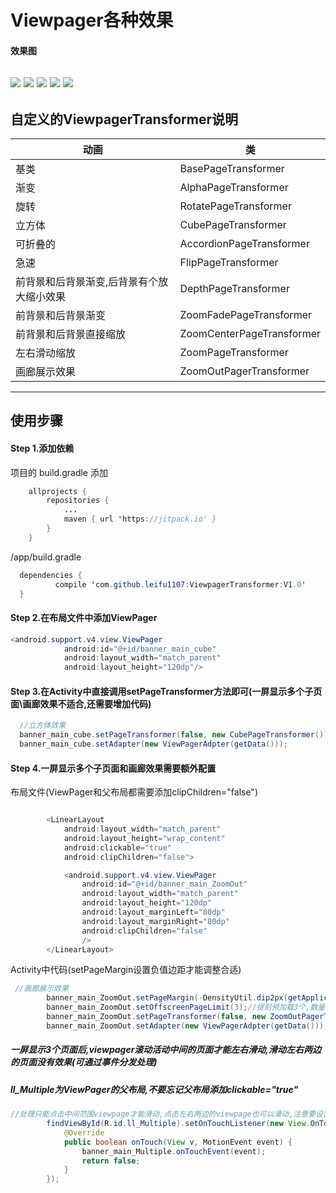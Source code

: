 # Viewpager各种效果

#### 效果图
![](https://github.com/leifu1107/ViewpagerTransformer/raw/master/art/1.gif) 
![](https://github.com/leifu1107/ViewpagerTransformer/raw/master/art/2.gif) 
![](https://github.com/leifu1107/ViewpagerTransformer/raw/master/art/3.gif) 
![](https://github.com/leifu1107/ViewpagerTransformer/raw/master/art/4.gif) 
![](https://github.com/leifu1107/ViewpagerTransformer/raw/master/art/5.gif) 
---------
## 自定义的ViewpagerTransformer说明
|动画|类	
|---|---|	
|基类| BasePageTransformer	
|渐变| AlphaPageTransformer	
|旋转| RotatePageTransformer
|立方体| CubePageTransformer	
|可折叠的| AccordionPageTransformer	
|急速| FlipPageTransformer
|前背景和后背景渐变,后背景有个放大缩小效果| DepthPageTransformer	
|前背景和后背景渐变| ZoomFadePageTransformer	
|前背景和后背景直接缩放| ZoomCenterPageTransformer
|左右滑动缩放| ZoomPageTransformer
|画廊展示效果| ZoomOutPagerTransformer

---------
## 使用步骤

#### Step 1.添加依赖<br>
项目的 build.gradle 添加
```java
	allprojects {
		repositories {
			...
			maven { url 'https://jitpack.io' }
		}
	}
  ```
 /app/build.gradle
  ```java
  	dependencies {
	        compile 'com.github.leifu1107:ViewpagerTransformer:V1.0'
	}
```
#### Step 2.在布局文件中添加ViewPager<br>
```java
<android.support.v4.view.ViewPager
            android:id="@+id/banner_main_cube"
            android:layout_width="match_parent"
            android:layout_height="120dp"/>
```
#### Step 3.在Activity中直接调用setPageTransformer方法即可(一屏显示多个子页面\画廊效果不适合,还需要增加代码)<br>
```java	    
  //立方体效果
  banner_main_cube.setPageTransformer(false, new CubePageTransformer());//也可自定义动画范围大小new CubePageTransformer(90f)
  banner_main_cube.setAdapter(new ViewPagerAdpter(getData()));
```
#### Step 4.一屏显示多个子页面和画廊效果需要额外配置<br>

布局文件(ViewPager和父布局都需要添加clipChildren="false")
```java

        <LinearLayout
            android:layout_width="match_parent"
            android:layout_height="wrap_content"
            android:clickable="true"
            android:clipChildren="false">

            <android.support.v4.view.ViewPager
                android:id="@+id/banner_main_ZoomOut"
                android:layout_width="match_parent"
                android:layout_height="120dp"
                android:layout_marginLeft="80dp"
                android:layout_marginRight="80dp"
                android:clipChildren="false"
                />
        </LinearLayout>
```
Activity中代码(setPageMargin设置负值边距才能调整合适)
```java
 //画廊展示效果
        banner_main_ZoomOut.setPageMargin(-DensityUtil.dip2px(getApplicationContext(), 10));//设置viewpage两个页面间距,要使间距变小请设置负值或者在Adpter中重写getPageWidth
        banner_main_ZoomOut.setOffscreenPageLimit(3);//提前预加载3个,数量最好大于3个
        banner_main_ZoomOut.setPageTransformer(false, new ZoomOutPagerTransformer(0.7f));
        banner_main_ZoomOut.setAdapter(new ViewPagerAdpter(getData()));
```

##### 一屏显示3个页面后,viewpager滚动活动中间的页面才能左右滑动,滑动左右两边的页面没有效果(可通过事件分发处理)
##### ll_Multiple为ViewPager的父布局,不要忘记父布局添加clickable="true"
```java
//处理只能点击中间范围viewpage才能滑动,点击左右两边的viewpage也可以滑动,注意要设置LinearLayout的clickable="true"
        findViewById(R.id.ll_Multiple).setOnTouchListener(new View.OnTouchListener() {
            @Override
            public boolean onTouch(View v, MotionEvent event) {
                banner_main_Multiple.onTouchEvent(event);
                return false;
            }
        });
```
 
